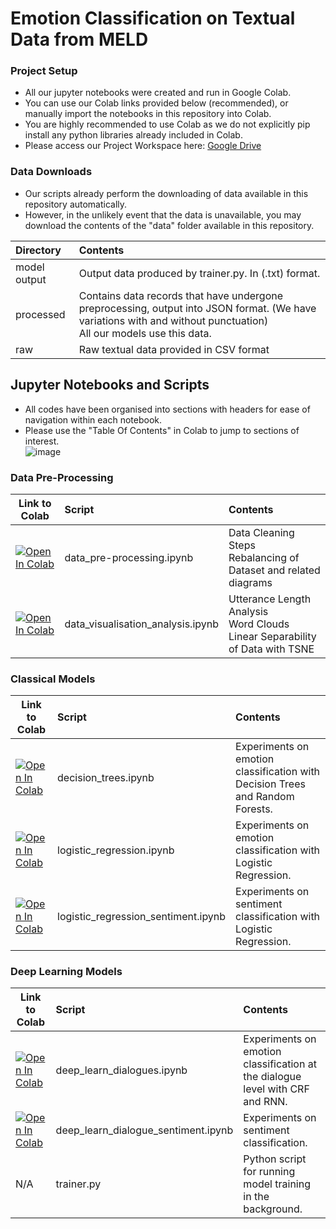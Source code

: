 # Emotion Classification on Textual Data from MELD

### Project Setup
- All our jupyter notebooks were created and run in Google Colab.
- You can use our Colab links provided below (recommended), or manually import the notebooks in this repository into Colab.
- You are highly recommended to use Colab as we do not explicitly pip install any python libraries already included in Colab.
- Please access our Project Workspace here: [Google Drive](https://drive.google.com/drive/folders/12nyL0c1F0xrYTEIx4TzRlNKcxRRwpyGk?usp=drive_link)

### Data Downloads
- Our scripts already perform the downloading of data available in this repository automatically.
- However, in the unlikely event that the data is unavailable, you may download the contents of the "data" folder available in this repository.

| Directory | Contents |
|:--------|:-----------|
| model output | Output data produced by trainer.py. In (.txt) format. |
| processed | Contains data records that have undergone preprocessing, output into JSON format. (We have variations with and without punctuation) <br> All our models use this data. |
| raw | Raw textual data provided in CSV format |

## Jupyter Notebooks and Scripts
- All codes have been organised into sections with headers for ease of navigation within each notebook.
- Please use the "Table Of Contents" in Colab to jump to sections of interest.
<br>![image](https://github.com/r0b0pp1/CS5228_emotion_in_conversation/assets/22906940/a3c12516-20d2-41de-9910-4398cf6005e3)


### Data Pre-Processing
| Link to Colab | Script | Contents |
|-----|:--------|:-----------|
| [![Open In Colab](https://colab.research.google.com/assets/colab-badge.svg)](https://colab.research.google.com/drive/14eWUL5Gm4H174d11yCNpVvLjZqoPMBqo?usp=sharing) | data_pre-processing.ipynb | Data Cleaning Steps <br> Rebalancing of Dataset and related diagrams |
| [![Open In Colab](https://colab.research.google.com/assets/colab-badge.svg)](https://colab.research.google.com/drive/1U_Fk6Wlg_LXSfZrtPVXDYG5tUCn_pTkI?usp=sharing) | data_visualisation_analysis.ipynb | Utterance Length Analysis <br> Word Clouds <br> Linear Separability of Data with TSNE  |

### Classical Models
| Link to Colab | Script | Contents |
|-----|:--------|:-----------|
| [![Open In Colab](https://colab.research.google.com/assets/colab-badge.svg)](https://colab.research.google.com/drive/1W0lXmPfl_3I41pnIOJ1OttLyOpvdokVJ?usp=sharing) | decision_trees.ipynb | Experiments on emotion classification with Decision Trees and Random Forests.  |
| [![Open In Colab](https://colab.research.google.com/assets/colab-badge.svg)]() | logistic_regression.ipynb | Experiments on emotion classification with Logistic Regression. |
| [![Open In Colab](https://colab.research.google.com/assets/colab-badge.svg)](https://drive.google.com/file/d/1e8Q0trb1bVDK5XQPuHo0pvBQu3dzrYW9/view?usp=sharing) | logistic_regression_sentiment.ipynb | Experiments on sentiment classification with Logistic Regression. |

### Deep Learning Models
| Link to Colab | Script | Contents |
|-----|:--------|:-----------|
| [![Open In Colab](https://colab.research.google.com/assets/colab-badge.svg)](https://drive.google.com/file/d/151wnoLEw3v8cQj7mNbWQhS1P8i_g0FPY/view?usp=sharing) | deep_learn_dialogues.ipynb | Experiments on emotion classification at the dialogue level with CRF and RNN.  |
| [![Open In Colab](https://colab.research.google.com/assets/colab-badge.svg)](https://drive.google.com/file/d/1v9k3hxvFgD9Za72pnwjz9guxRR8ypGOa/view?usp=sharing) | deep_learn_dialogue_sentiment.ipynb | Experiments on sentiment classification.  |
| N/A | trainer.py | Python script for running model training in the background. |
